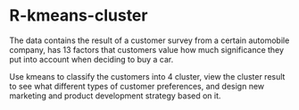 # R-kmeans-cluster

The data contains the result of a customer survey from a certain automobile company, has 13 factors that customers value how much significance they put into account when deciding to buy a car.

Use kmeans to classify the customers into 4 cluster, view the cluster result to see what different types of customer preferences, and design new marketing and product development strategy based on it.
